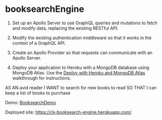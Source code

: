 # booksearchEngine

1. Set up an Apollo Server to use GraphQL queries and mutations to fetch and modify data, replacing the existing RESTful API.

2. Modify the existing authentication middleware so that it works in the context of a GraphQL API.

3. Create an Apollo Provider so that requests can communicate with an Apollo Server.

4. Deploy your application to Heroku with a MongoDB database using MongoDB Atlas. Use the [Deploy with Heroku and MongoDB Atlas](https://coding-boot-camp.github.io/full-stack/mongodb/deploy-with-heroku-and-mongodb-atlas) walkthrough for instructions.

AS AN avid reader
I WANT to search for new books to read
SO THAT I can keep a list of books to purchase

Demo: [BooksearchDemo](booksearchDemo.gif)

Deployed site: https://ck-booksearch-engine.herokuapp.com/


